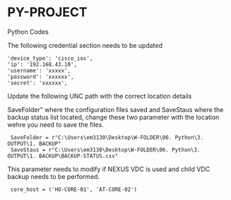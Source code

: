 # PY-PROJECT
Python Codes

The following credential section needs to be updated

    'device_type': 'cisco_ios',
    'ip': '192.168.43.10',
    'username': 'xxxxx',
    'password': 'xxxxxx',
    'secret': 'xxxxxx',
  
Update the following UNC path with the correct location details

SaveFolder" where the configuration files saved and  SaveStaus where the backup status list located, change these two parameter with the location wehre you need to save the files. 

    
     SaveFolder = r"C:\Users\em3130\Desktop\W-FOLDER\06. Python\3. OUTPUT\1. BACKUP"
     SaveStaus = r"C:\Users\em3130\Desktop\W-FOLDER\06. Python\3. OUTPUT\1. BACKUP\BACKUP-STATUS.csv"

This parameter needs to modify if NEXUS VDC is used and child VDC backup needs to be performed.

     core_host = ('HO-CORE-01', 'AT-CORE-02')
